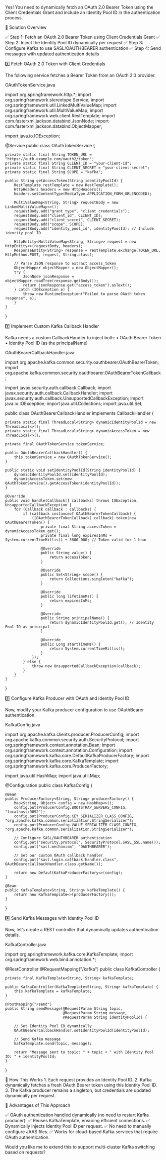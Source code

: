 Yes! You need to dynamically fetch an OAuth 2.0 Bearer Token using the Client Credentials Grant and include an Identity Pool ID in the authentication process.

🔹 Solution Overview

✅ Step 1: Fetch an OAuth 2.0 Bearer Token using Client Credentials Grant
✅ Step 2: Inject the Identity Pool ID dynamically per request
✅ Step 3: Configure Kafka to use SASL/OAUTHBEARER authentication
✅ Step 4: Send messages with updated authentication details

1️⃣ Fetch OAuth 2.0 Token with Client Credentials

The following service fetches a Bearer Token from an OAuth 2.0 provider.

OAuthTokenService.java

import org.springframework.http.*;
import org.springframework.stereotype.Service;
import org.springframework.util.LinkedMultiValueMap;
import org.springframework.util.MultiValueMap;
import org.springframework.web.client.RestTemplate;
import com.fasterxml.jackson.databind.JsonNode;
import com.fasterxml.jackson.databind.ObjectMapper;

import java.io.IOException;

@Service
public class OAuthTokenService {

    private static final String TOKEN_URL = "https://auth.example.com/oauth2/token";
    private static final String CLIENT_ID = "your-client-id";
    private static final String CLIENT_SECRET = "your-client-secret";
    private static final String SCOPE = "kafka";

    public String getAccessToken(String identityPoolId) {
        RestTemplate restTemplate = new RestTemplate();
        HttpHeaders headers = new HttpHeaders();
        headers.setContentType(MediaType.APPLICATION_FORM_URLENCODED);

        MultiValueMap<String, String> requestBody = new LinkedMultiValueMap<>();
        requestBody.add("grant_type", "client_credentials");
        requestBody.add("client_id", CLIENT_ID);
        requestBody.add("client_secret", CLIENT_SECRET);
        requestBody.add("scope", SCOPE);
        requestBody.add("identity_pool_id", identityPoolId); // Include identity pool ID

        HttpEntity<MultiValueMap<String, String>> request = new HttpEntity<>(requestBody, headers);
        ResponseEntity<String> response = restTemplate.exchange(TOKEN_URL, HttpMethod.POST, request, String.class);

        // Parse JSON response to extract access_token
        ObjectMapper objectMapper = new ObjectMapper();
        try {
            JsonNode jsonResponse = objectMapper.readTree(response.getBody());
            return jsonResponse.get("access_token").asText();
        } catch (IOException e) {
            throw new RuntimeException("Failed to parse OAuth token response", e);
        }
    }
}

2️⃣ Implement Custom Kafka Callback Handler

Kafka needs a custom CallbackHandler to inject both:
	•	OAuth Bearer Token
	•	Identity Pool ID (as the principalName)

OAuthBearerCallbackHandler.java

import org.apache.kafka.common.security.oauthbearer.OAuthBearerToken;
import org.apache.kafka.common.security.oauthbearer.OAuthBearerTokenCallback;

import javax.security.auth.callback.Callback;
import javax.security.auth.callback.CallbackHandler;
import javax.security.auth.callback.UnsupportedCallbackException;
import java.io.IOException;
import java.util.Collections;
import java.util.Set;

public class OAuthBearerCallbackHandler implements CallbackHandler {

    private static final ThreadLocal<String> dynamicIdentityPoolId = new ThreadLocal<>();
    private static final ThreadLocal<String> dynamicAccessToken = new ThreadLocal<>();

    private final OAuthTokenService tokenService;

    public OAuthBearerCallbackHandler() {
        this.tokenService = new OAuthTokenService();
    }

    public static void setIdentityPoolId(String identityPoolId) {
        dynamicIdentityPoolId.set(identityPoolId);
        dynamicAccessToken.set(new OAuthTokenService().getAccessToken(identityPoolId));
    }

    @Override
    public void handle(Callback[] callbacks) throws IOException, UnsupportedCallbackException {
        for (Callback callback : callbacks) {
            if (callback instanceof OAuthBearerTokenCallback) {
                ((OAuthBearerTokenCallback) callback).token(new OAuthBearerToken() {
                    private final String accessToken = dynamicAccessToken.get();
                    private final long expiresInMs = System.currentTimeMillis() + 3600_000; // Token valid for 1 hour

                    @Override
                    public String value() {
                        return accessToken;
                    }

                    @Override
                    public Set<String> scope() {
                        return Collections.singleton("kafka");
                    }

                    @Override
                    public long lifetimeMs() {
                        return expiresInMs;
                    }

                    @Override
                    public String principalName() {
                        return dynamicIdentityPoolId.get(); // Identity Pool ID as principal
                    }

                    @Override
                    public Long startTimeMs() {
                        return System.currentTimeMillis();
                    }
                });
            } else {
                throw new UnsupportedCallbackException(callback);
            }
        }
    }
}

3️⃣ Configure Kafka Producer with OAuth and Identity Pool ID

Now, modify your Kafka producer configuration to use OAuthBearer authentication.

KafkaConfig.java

import org.apache.kafka.clients.producer.ProducerConfig;
import org.apache.kafka.common.security.auth.SecurityProtocol;
import org.springframework.context.annotation.Bean;
import org.springframework.context.annotation.Configuration;
import org.springframework.kafka.core.DefaultKafkaProducerFactory;
import org.springframework.kafka.core.KafkaTemplate;
import org.springframework.kafka.core.ProducerFactory;

import java.util.HashMap;
import java.util.Map;

@Configuration
public class KafkaConfig {

    @Bean
    public ProducerFactory<String, String> producerFactory() {
        Map<String, Object> config = new HashMap<>();
        config.put(ProducerConfig.BOOTSTRAP_SERVERS_CONFIG, "localhost:9092");
        config.put(ProducerConfig.KEY_SERIALIZER_CLASS_CONFIG, "org.apache.kafka.common.serialization.StringSerializer");
        config.put(ProducerConfig.VALUE_SERIALIZER_CLASS_CONFIG, "org.apache.kafka.common.serialization.StringSerializer");

        // Configure SASL/OAUTHBEARER authentication
        config.put("security.protocol", SecurityProtocol.SASL_SSL.name());
        config.put("sasl.mechanism", "OAUTHBEARER");

        // Set our custom OAuth callback handler
        config.put("sasl.login.callback.handler.class", OAuthBearerCallbackHandler.class.getName());

        return new DefaultKafkaProducerFactory<>(config);
    }

    @Bean
    public KafkaTemplate<String, String> kafkaTemplate() {
        return new KafkaTemplate<>(producerFactory());
    }
}

4️⃣ Send Kafka Messages with Identity Pool ID

Now, let’s create a REST controller that dynamically updates authentication details.

KafkaController.java

import org.springframework.kafka.core.KafkaTemplate;
import org.springframework.web.bind.annotation.*;

@RestController
@RequestMapping("/kafka")
public class KafkaController {

    private final KafkaTemplate<String, String> kafkaTemplate;

    public KafkaController(KafkaTemplate<String, String> kafkaTemplate) {
        this.kafkaTemplate = kafkaTemplate;
    }

    @PostMapping("/send")
    public String sendMessage(@RequestParam String topic, 
                              @RequestParam String message, 
                              @RequestParam String identityPoolId) {

        // Set Identity Pool ID dynamically
        OAuthBearerCallbackHandler.setIdentityPoolId(identityPoolId);

        // Send Kafka message
        kafkaTemplate.send(topic, message);

        return "Message sent to topic: " + topic + " with Identity Pool ID: " + identityPoolId;
    }
}

🔹 How This Works
	1.	Each request provides an Identity Pool ID.
	2.	Kafka dynamically fetches a fresh OAuth Bearer token using this Identity Pool ID.
	3.	The Kafka producer remains a singleton, but credentials are updated dynamically per request.

🔹 Advantages of This Approach

✅ OAuth authentication handled dynamically (no need to restart Kafka producer).
✅ Reuses KafkaTemplate, ensuring efficient connections.
✅ Dynamically injects Identity Pool ID per request.
✅ No need to manually configure JAAS files.
✅ Works for cloud-based Kafka services that require OAuth authentication.

Would you like me to extend this to support multi-cluster Kafka switching based on requests?